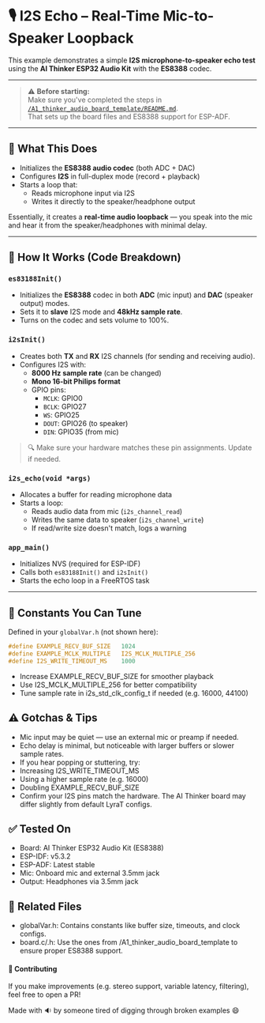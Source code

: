 # 🎙️ I2S Echo – Real-Time Mic-to-Speaker Loopback

This example demonstrates a simple **I2S microphone-to-speaker echo test** using the **AI Thinker ESP32 Audio Kit** with the **ES8388** codec.

---

> ⚠️ **Before starting:**  
> Make sure you've completed the steps in  
> [`/A1_thinker_audio_board_template/README.md`](../A1_thinker_audio_board_template/README.md).  
> That sets up the board files and ES8388 support for ESP-ADF.

---

## 🧠 What This Does

- Initializes the **ES8388 audio codec** (both ADC + DAC)
- Configures **I2S** in full-duplex mode (record + playback)
- Starts a loop that:
  - Reads microphone input via I2S
  - Writes it directly to the speaker/headphone output

Essentially, it creates a **real-time audio loopback** — you speak into the mic and hear it from the speaker/headphones with minimal delay.

---

## 🔧 How It Works (Code Breakdown)

### `es83188Init()`

- Initializes the **ES8388** codec in both **ADC** (mic input) and **DAC** (speaker output) modes.
- Sets it to **slave** I2S mode and **48kHz sample rate**.
- Turns on the codec and sets volume to 100%.

### `i2sInit()`

- Creates both **TX** and **RX** I2S channels (for sending and receiving audio).
- Configures I2S with:
  - **8000 Hz sample rate** (can be changed)
  - **Mono 16-bit Philips format**
  - GPIO pins:
    - `MCLK`: GPIO0
    - `BCLK`: GPIO27
    - `WS`: GPIO25
    - `DOUT`: GPIO26 (to speaker)
    - `DIN`: GPIO35 (from mic)

> 🔍 Make sure your hardware matches these pin assignments. Update if needed.

### `i2s_echo(void *args)`

- Allocates a buffer for reading microphone data
- Starts a loop:
  - Reads audio data from mic (`i2s_channel_read`)
  - Writes the same data to speaker (`i2s_channel_write`)
  - If read/write size doesn't match, logs a warning

### `app_main()`

- Initializes NVS (required for ESP-IDF)
- Calls both `es83188Init()` and `i2sInit()`
- Starts the echo loop in a FreeRTOS task

---

## 📌 Constants You Can Tune

Defined in your `globalVar.h` (not shown here):

```c
#define EXAMPLE_RECV_BUF_SIZE   1024
#define EXAMPLE_MCLK_MULTIPLE   I2S_MCLK_MULTIPLE_256
#define I2S_WRITE_TIMEOUT_MS    1000
```
- Increase EXAMPLE_RECV_BUF_SIZE for smoother playback
- Use I2S_MCLK_MULTIPLE_256 for better compatibility
- Tune sample rate in i2s_std_clk_config_t if needed (e.g. 16000, 44100)

## ⚠️ Gotchas & Tips
* Mic input may be quiet — use an external mic or preamp if needed.
* Echo delay is minimal, but noticeable with larger buffers or slower sample rates.
* If you hear popping or stuttering, try:
* Increasing I2S_WRITE_TIMEOUT_MS
* Using a higher sample rate (e.g. 16000)
* Doubling EXAMPLE_RECV_BUF_SIZE
* Confirm your I2S pins match the hardware. The AI Thinker board may differ slightly from default LyraT configs.

## ✅ Tested On
* Board: AI Thinker ESP32 Audio Kit (ES8388)
* ESP-IDF: v5.3.2
* ESP-ADF: Latest stable
* Mic: Onboard mic and external 3.5mm jack
* Output: Headphones via 3.5mm jack

## 🧩 Related Files
* globalVar.h: Contains constants like buffer size, timeouts, and clock configs.
* board.c/.h: Use the ones from /A1_thinker_audio_board_template to ensure proper ES8388 support.

#### 🙌 Contributing
If you make improvements (e.g. stereo support, variable latency, filtering), feel free to open a PR!

Made with 🔉 by someone tired of digging through broken examples 😄

